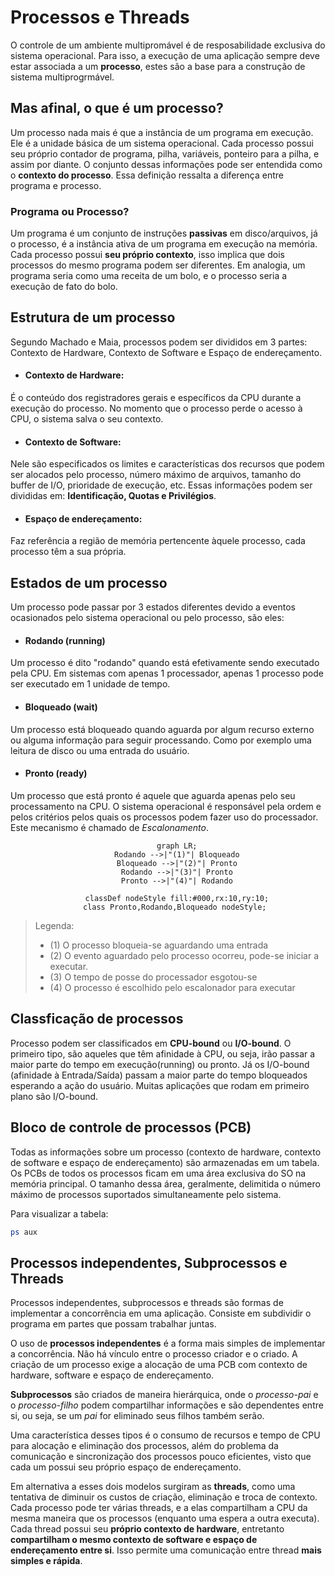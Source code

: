 # Processos e Threads
O controle de um ambiente multipromável é de resposabilidade exclusiva do sistema operacional. Para isso, a execução de uma aplicação sempre deve estar associada a um **processo**, estes são a base para a construção de sistema multiprogrmável.

## Mas afinal, o que é um processo?
Um processo nada mais é que a instância de um programa em execução. Ele é a unidade básica de um sistema operacional. Cada processo possui seu próprio contador de programa, pilha, variáveis, ponteiro para a pilha, e assim por diante. O conjunto dessas informações pode ser entendida como o **contexto do processo**. Essa definição ressalta a diferença entre programa e processo.

### Programa ou Processo?
Um programa é um conjunto de instruções **passivas** em disco/arquivos, já o processo, é a instância ativa de um programa em execução na memória. Cada processo possui **seu próprio contexto**, isso implica que dois processos do mesmo programa podem ser diferentes. Em analogia, um programa seria como uma receita de um bolo, e o processo seria a execução de fato do bolo.

## Estrutura de um processo
Segundo Machado e Maia, processos podem ser divididos em 3 partes: Contexto de Hardware, Contexto de Software e Espaço de endereçamento.
- #### Contexto de Hardware: 
É o conteúdo dos registradores gerais e específicos da CPU durante a execução do processo. No momento que o processo perde o acesso à CPU, o sistema salva o seu contexto.
- #### Contexto de Software: 
Nele são especificados os limites e características dos recursos que podem ser alocados pelo processo, número máximo de arquivos, tamanho do buffer de I/O, prioridade de execução, etc. Essas informações podem ser divididas em: **Identificação, Quotas e Privilégios**.
- #### Espaço de endereçamento:
Faz referência a região de memória pertencente àquele processo, cada processo têm a sua própria.

## Estados de um processo
Um processo pode passar por 3 estados diferentes devido a eventos ocasionados pelo sistema operacional ou pelo processo, são eles:

- #### Rodando (running)
Um processo é dito "rodando" quando está efetivamente sendo executado pela CPU. Em sistemas com apenas 1 processador, apenas 1 processo pode ser executado em 1 unidade de tempo.
- #### Bloqueado (wait)
Um processo está bloqueado quando aguarda por algum recurso externo ou alguma informação para seguir processando. Como por exemplo uma leitura de disco ou uma entrada do usuário.
- #### Pronto (ready)
Um processo que está pronto é aquele que aguarda apenas pelo seu processamento na CPU. O sistema operacional é responsável pela ordem e pelos critérios pelos quais os processos podem fazer uso do processador. Este mecanismo é chamado de *Escalonamento*.

<div align="center">

```mermaid
    graph LR;
    Rodando -->|"(1)"| Bloqueado
    Bloqueado -->|"(2)"| Pronto
    Rodando -->|"(3)"| Pronto
    Pronto -->|"(4)"| Rodando

    classDef nodeStyle fill:#000,rx:10,ry:10;
    class Pronto,Rodando,Bloqueado nodeStyle; 

```
</div>

> Legenda: 
>- (1) O processo bloqueia-se aguardando uma entrada
>- (2) O evento aguardado pelo processo ocorreu, pode-se iniciar a executar.
>- (3) O tempo de posse do processador esgotou-se
>- (4) O processo é escolhido pelo escalonador para executar

## Classficação de processos
Processo podem ser classificados em **CPU-bound** ou **I/O-bound**. O primeiro tipo, são aqueles que têm afinidade à CPU, ou seja, irão passar a maior parte do tempo em execução(running) ou pronto. Já os I/O-bound (afinidade à Entrada/Saída) passam a maior parte do tempo bloqueados esperando a ação do usuário. Muitas aplicações que rodam em primeiro plano são I/O-bound.

## Bloco de controle de processos (PCB)
Todas as informações sobre um processo (contexto de hardware, contexto de software e espaço de endereçamento) são armazenadas em um tabela. Os PCBs de todos os processos ficam em uma área exclusiva do SO na memória principal. O tamanho dessa área, geralmente, delimitida o número máximo de processos suportados simultaneamente pelo sistema.

Para visualizar a tabela:
```bash
ps aux
```

## Processos independentes, Subprocessos e Threads
Processos independentes, subprocessos e threads são formas de implementar a concorrência em uma aplicação. Consiste em subdividir o programa em partes que possam trabalhar juntas.

O uso de **processos independentes** é a forma mais simples de implementar a concorrência. Não há vínculo entre o processo criador e o criado. A criação de um processo exige a alocação de uma PCB com contexto de hardware, software e espaço de endereçamento.

**Subprocessos** são criados de maneira hierárquica, onde o *processo-pai* e o *processo-filho* podem compartilhar informações e são dependentes entre si, ou seja, se um *pai* for eliminado seus filhos também serão. 

Uma característica desses tipos é o consumo de recursos e tempo de CPU para alocação e eliminação dos processos, além do problema da comunicação e sincronização dos processos pouco eficientes, visto que cada um possui seu próprio espaço de endereçamento.

Em alternativa a esses dois modelos surgiram as **threads**, como uma tentativa de diminuir os custos de criação, eliminação e troca de contexto. Cada processo pode ter várias threads, e a elas compartilham a CPU da mesma maneira que os processos (enquanto uma espera a outra executa). Cada thread possui seu **próprio contexto de hardware**, entretanto **compartilham o mesmo contexto de software e espaço de endereçamento entre si**. Isso permite uma comunicação entre thread **mais simples e rápida**.

    